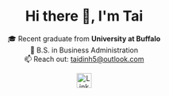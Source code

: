 <h1 align="center">Hi there 👋, I'm Tai</h1>

<p align="center">
  🎓 Recent graduate from <strong>University at Buffalo</strong><br>
  📘 B.S. in Business Administration<br>
  📫 Reach out: <a href="mailto:taidinh5@outlook.com">taidinh5@outlook.com</a>
</p>

<p align="center">
  <a href="https://www.linkedin.com/in/yourlinkedin](https://www.linkedin.com/in/taidinh5/" target="_blank">
    <img src="https://cdn.jsdelivr.net/gh/devicons/devicon/icons/linkedin/linkedin-original.svg" width="30" height="30" alt="LinkedIn"/>
  </a>
